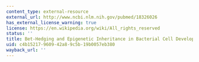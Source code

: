 ```yaml
---
content_type: external-resource
external_url: http://www.ncbi.nlm.nih.gov/pubmed/18326026
has_external_license_warning: true
license: https://en.wikipedia.org/wiki/All_rights_reserved
status: ''
title: Bet-Hedging and Epigenetic Inheritance in Bacterial Cell Development
uid: c4b15217-9609-42a8-9c5b-19b0057eb380
wayback_url: ''
---
```

